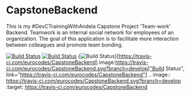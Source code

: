 # CapstoneBackend
This is my #DevCTrainingWithAndela Capstone Project 'Team-work' Backend. Teamwork is an internal social network for employees of an organization. The goal of this application is to facilitate more interaction between colleagues and promote team bonding.

[![Build Status](https://travis-ci.com/eurocodes/CapstoneBackend.svg?branch=develop)](https://travis-ci.com/eurocodes/CapstoneBackend)
[![Build Status](https://travis-ci.com/eurocodes/CapstoneBackend.svg?branch=develop)](https://travis-ci.com/eurocodes/CapstoneBackend)
{<img src="https://travis-ci.com/eurocodes/CapstoneBackend.svg?branch=develop" alt="Build Status" />}[https://travis-ci.com/eurocodes/CapstoneBackend]
image:https://travis-ci.com/eurocodes/CapstoneBackend.svg?branch=develop["Build Status", link="https://travis-ci.com/eurocodes/CapstoneBackend"]
.. image:: https://travis-ci.com/eurocodes/CapstoneBackend.svg?branch=develop
    :target: https://travis-ci.com/eurocodes/CapstoneBackend
